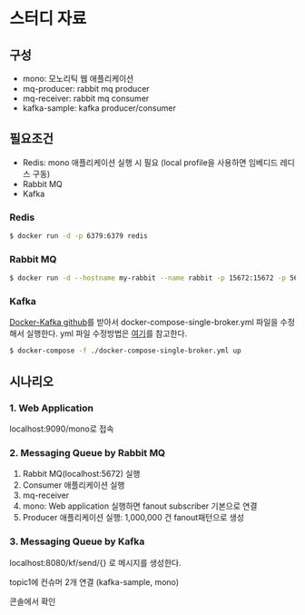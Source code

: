 # 스터디 자료

## 구성

* mono: 모노리틱 웹 애플리케이션
* mq-producer: rabbit mq producer
* mq-receiver: rabbit mq consumer
* kafka-sample: kafka producer/consumer

## 필요조건

* Redis: mono 애플리케이션 실행 시 필요 (local profile을 사용하면 임베디드 레디스 구동)
* Rabbit MQ
* Kafka

### Redis

```bash
$ docker run -d -p 6379:6379 redis
```

### Rabbit MQ

```bash
$ docker run -d --hostname my-rabbit --name rabbit -p 15672:15672 -p 5672:5672 rabbitmq:3-management
```

### Kafka

[Docker-Kafka github](https://github.com/wurstmeister/kafka-docker.git)를 받아서 docker-compose-single-broker.yml 파일을 수정해서 실행한다.
yml 파일 수정방법은 [여기](https://medium.com/@dokkl2323/kafka-47c7b785c65f)를 참고한다.

```bash
$ docker-compose -f ./docker-compose-single-broker.yml up
```

## 시나리오

### 1. Web Application

localhost:9090/mono로 접속

### 2. Messaging Queue by Rabbit MQ

1. Rabbit MQ(localhost:5672) 실행
2. Consumer 애플리케이션 실행
  1. mq-receiver
  2. mono: Web application 실행하면 fanout subscriber 기본으로 연결
3. Producer 애플리케이션 실행: 1,000,000 건 fanout패턴으로 생성

### 3. Messaging Queue by Kafka

localhost:8080/kf/send/{} 로 메시지를 생성한다.

topic1에 컨슈머 2개 연결 (kafka-sample, mono)

콘솔에서 확인